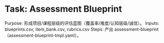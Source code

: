 # Task: Assessment Blueprint

Purpose: 形成项目/课程层级的评估蓝图（覆盖率/难度/认知层级/诚信）。
Inputs: blueprints.csv, item_bank.csv, rubrics.csv
Steps: 产出 assessment-blueprint（assessment-blueprint-tmpl.yaml）。
